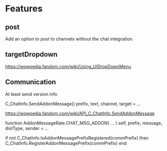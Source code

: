 # Features

## post

Add an option to post to channels without the chat integration.

## targetDropdown

https://wowpedia.fandom.com/wiki/Using_UIDropDownMenu


## Communication


At least send version info




C_ChatInfo.SendAddonMessage()
prefix, text, channel, target = ...

https://wowpedia.fandom.com/wiki/API_C_ChatInfo.SendAddonMessage

function AddonMessageRate.CHAT_MSG_ADDON( ... )
	self, prefix, message, distType, sender = ...

if not C_ChatInfo.IsAddonMessagePrefixRegistered(commPrefix) then
			C_ChatInfo.RegisterAddonMessagePrefix(commPrefix)
		end


